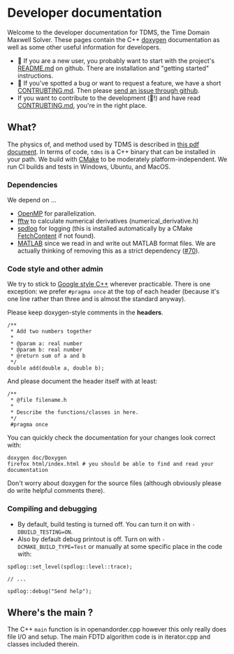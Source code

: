 # Developer documentation

Welcome to the developer documentation for TDMS, the Time Domain Maxwell Solver.
These pages contain the C++ [doxygen](https://doxygen.nl) documentation as well as some other useful information for developers.

- 🐣 If you are a new user, you probably want to start with the project's [README.md](https://github.com/UCL/TDMS/blob/main/README.md) on github. There are installation and "getting started" instructions.
- 🐛 If you've spotted a bug or want to request a feature, we have a short [CONTRUBTING.md](https://github.com/UCL/TDMS/blob/main/CONTRIBUTING.md). Then please [send an issue through github](https://github.com/UCL/TDMS/issues).
- If you want to contribute to the development (🚀!) and have read [CONTRUBTING.md](https://github.com/UCL/TDMS/blob/main/CONTRIBUTING.md), you're in the right place.

## What?

The physics of, and method used by TDMS is described in [this pdf document](https://github.com/UCL/TDMS/blob/gh-doc/masterdoc.pdf).
In terms of code, `tdms` is a C++ binary that can be installed in your path.
We build with [CMake](https://cmake.org/) to be moderately platform-independent. We run CI builds and tests in Windows, Ubuntu, and MacOS.

### Dependencies

We depend on ...

* [OpenMP](https://en.wikipedia.org/wiki/OpenMP) for parallelization.
* [fftw](https://www.fftw.org/) to calculate numerical derivatives (numerical_derivative.h)
* [spdlog](https://github.com/gabime/spdlog) for logging (this is installed automatically by a CMake [FetchContent](https://cmake.org/cmake/help/latest/module/FetchContent.html) if not found).
* [MATLAB](https://www.mathworks.com/products/matlab.html) since we read in and write out MATLAB format files. We are actually thinking of removing this as a strict dependency ([#70](https://github.com/UCL/TDMS/issues/70)).

### Code style and other admin

We try to stick to [Google style C++](https://google.github.io/styleguide/cppguide.html) wherever practicable. <!-- And we run `clang-format` and `cppclean` linters as part of our CI. -->
There is one exception: we prefer `#pragma once` at the top of each header (because it's one line rather than three and is almost the standard anyway).

Please keep doxygen-style comments in the **headers**.
```{.cpp}
/**
 * Add two numbers together
 *
 * @param a: real number
 * @param b: real number
 * @return sum of a and b
 */
double add(double a, double b);
```
And please document the header itself with at least:
```{.cpp}
/**
 * @file filename.h
 * 
 * Describe the functions/classes in here.
 */
 #pragma once
```
You can quickly check the documentation for your changes look correct with:
```{.sh}
doxygen doc/Doxygen
firefox html/index.html # you should be able to find and read your documentation
```
Don't worry about doxygen for the source files (although obviously please do write helpful comments there).

### Compiling and debugging

- By default, build testing is turned off. You can turn it on with `-DBUILD_TESTING=ON`.
- Also by default debug printout is off. Turn on with `-DCMAKE_BUILD_TYPE=Test` or manually at some specific place in the code with:
```{.cpp}
spdlog::set_level(spdlog::level::trace);

// ...

spdlog::debug("Send help");
```

## Where's the main ?

The C++ `main` function is in openandorder.cpp <!-- words with a dot in them are assumed to be files so this will hyperlink to openandorder.cpp iff *that* file is also documented. --> however this only really does file I/O and setup. 
The main FDTD algorithm code is in iterator.cpp <!-- won't be linked as an undocumented file doesn't exist for doxygen... this is fine, we can link to the real file in github.--> and classes included therein.
